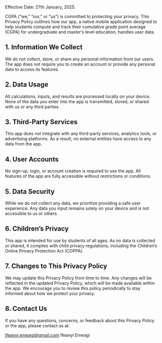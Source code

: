 Effective Date: 27th January, 2025.

CGPA (“we,” “our,” or “us”) is committed to protecting your privacy. This Privacy Policy outlines how our app, a native mobile application designed to help students compute and track their cumulative grade point average (CGPA) for undergraduate and master’s level education, handles user data.

## 1. Information We Collect

We do not collect, store, or share any personal information from our users. The app does not require you to create an account or provide any personal data to access its features.

## 2. Data Usage

All calculations, inputs, and results are processed locally on your device. None of the data you enter into the app is transmitted, stored, or shared with us or any third parties.

## 3. Third-Party Services

This app does not integrate with any third-party services, analytics tools, or advertising platforms. As a result, no external entities have access to any data from the app.

## 4. User Accounts

No sign-up, login, or account creation is required to use the app. All features of the app are fully accessible without restrictions or conditions.

## 5. Data Security

While we do not collect any data, we prioritize providing a safe user experience. Any data you input remains solely on your device and is not accessible to us or others.

## 6. Children’s Privacy

This app is intended for use by students of all ages. As no data is collected or shared, it complies with child privacy regulations, including the Children’s Online Privacy Protection Act (COPPA).

## 7. Changes to This Privacy Policy

We may update this Privacy Policy from time to time. Any changes will be reflected in the updated Privacy Policy, which will be made available within the app. We encourage you to review this policy periodically to stay informed about how we protect your privacy.

## 8. Contact Us

If you have any questions, concerns, or feedback about this Privacy Policy or the app, please contact us at:

Ifeanyi.emeagi@gmail.com
Ifeanyi Emeagi
